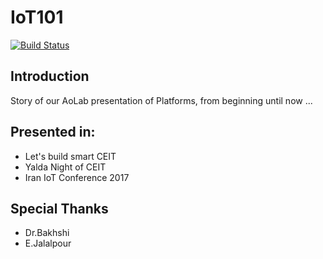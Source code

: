 # IoT101
[![Build Status](https://travis-ci.org/AoLab/IoT101.svg?branch=master)](https://travis-ci.org/AoLab/IoT101)

## Introduction

Story of our AoLab presentation of Platforms, from beginning until now ...

## Presented in:

- Let's build smart CEIT
- Yalda Night of CEIT
- Iran IoT Conference 2017

## Special Thanks

- Dr.Bakhshi
- E.Jalalpour
